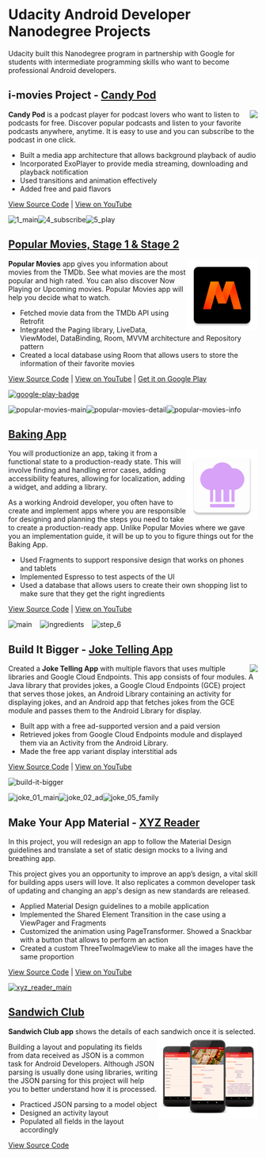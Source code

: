 # Udacity Android Developer Nanodegree Projects
Udacity built this Nanodegree program in partnership with Google for students with intermediate programming skills who want to become professional Android developers.

## i-movies Project - [Candy Pod](https://github.com/sooshin/android-candy-pod)
<image align="right" src="https://github.com/sooshin/android-candy-pod/blob/master/app/src/main/res/mipmap-xxhdpi/ic_launcher.png">

**Candy Pod** is a podcast player for podcast lovers who want to listen to podcasts for free. Discover popular podcasts and listen to your favorite podcasts anywhere, anytime. It is easy to use and you can subscribe to the podcast in one click.

* Built a media app architecture that allows background playback of audio
* Incorporated ExoPlayer to provide media streaming, downloading and playback notification
* Used transitions and animation effectively
* Added free and paid flavors

[View Source Code](https://github.com/sooshin/android-candy-pod) | [View on YouTube](https://youtu.be/EuuCu4429q4)


![1_main](https://user-images.githubusercontent.com/33213229/49943703-f42bfc00-ff2b-11e8-8afc-a583d06dbae3.png)![4_subscribe](https://user-images.githubusercontent.com/33213229/49943713-f8f0b000-ff2b-11e8-9c21-b7d25ea8af62.png)![5_play](https://user-images.githubusercontent.com/33213229/49943715-fa21dd00-ff2b-11e8-88b5-7524ae90a3cd.png)

## [Popular Movies, Stage 1 & Stage 2](https://github.com/sooshin/android-popular-movies-app)
[<img align="right" src="https://github.com/sooshin/android-developer-nanodegree-projects/blob/master/ic_launcher.png"/>](https://play.google.com/store/apps/details?id=com.soojeongshin.popularmovies.free)

**Popular Movies** app gives you information about movies from the TMDb. See what movies are the most popular and high rated. You can also discover Now Playing or Upcoming movies. Popular Movies app will help you decide what to watch.

* Fetched movie data from the TMDb API using Retrofit
* Integrated the Paging library, LiveData, ViewModel, DataBinding, Room, MVVM architecture and Repository pattern
* Created a local database using Room that allows users to store the information of their favorite movies

[View Source Code](https://github.com/sooshin/android-popular-movies-app) | [View on YouTube](https://youtu.be/1eFfdmHGKMw) | [Get it on Google Play](https://play.google.com/store/apps/details?id=com.soojeongshin.popularmovies.free)

[![google-play-badge](https://user-images.githubusercontent.com/33213229/59287668-13be9a00-8cad-11e9-9a13-b62a4f562cfd.png)](https://play.google.com/store/apps/details?id=com.soojeongshin.popularmovies.free)

![popular-movies-main](https://user-images.githubusercontent.com/33213229/49940286-757e9100-ff22-11e8-897a-45ba561df250.png)![popular-movies-detail](https://user-images.githubusercontent.com/33213229/49940281-71527380-ff22-11e8-935b-7e2d4138d979.png)![popular-movies-info](https://user-images.githubusercontent.com/33213229/49940285-73b4cd80-ff22-11e8-9ca1-b379e06b90bc.png)

## [Baking App](https://github.com/sooshin/android-baking-app)

<img align="right" src="https://github.com/sooshin/android-baking-app/blob/master/app/src/main/res/mipmap-xxhdpi/ic_launcher.png">

You will productionize an app, taking it from a functional state to a production-ready state. This will involve finding and handling error cases, adding accessibility features, allowing for localization, adding a widget, and adding a library.

As a working Android developer, you often have to create and implement apps where you are responsible for designing and planning the steps you need to take to create a production-ready app. Unlike Popular Movies where we gave you an implementation guide, it will be up to you to figure things out for the Baking App.

* Used Fragments to support responsive design that works on phones and tablets
* Implemented Espresso to test aspects of the UI
* Used a database that allows users to create their own shopping list to make sure that they get the right ingredients

[View Source Code](https://github.com/sooshin/android-baking-app) | [View on YouTube](https://youtu.be/k7Q8SvEuUmg)

![main](https://user-images.githubusercontent.com/33213229/49941483-fa1ede80-ff25-11e8-876a-d739a1c2ba32.png)&nbsp;&nbsp;&nbsp;
![ingredients](https://user-images.githubusercontent.com/33213229/49941712-abbe0f80-ff26-11e8-938e-9abd4b3230a0.png)&nbsp;&nbsp;&nbsp;
![step_6](https://user-images.githubusercontent.com/33213229/49941954-4cacca80-ff27-11e8-9090-679ee752d70d.png)&nbsp;&nbsp;&nbsp;

## Build It Bigger - [Joke Telling App](https://github.com/sooshin/android-joke-telling-app)

<img align="right" src="https://github.com/sooshin/android-joke-telling-app/blob/master/app/src/main/res/mipmap-xxhdpi/ic_launcher.png">

Created a **Joke Telling App** with multiple flavors that uses multiple libraries and Google Cloud Endpoints. This app consists of four modules. A Java library that provides jokes, a Google Cloud Endpoints (GCE) project that serves those jokes, an Android Library containing an activity for displaying jokes, and an Android app that fetches jokes from the GCE module and passes them to the Android Library for display.

* Built app with a free ad-supported version and a paid version
* Retrieved jokes from Google Cloud Endpoints module and displayed them via an Activity from the Android Library.
* Made the free app variant display interstitial ads

[View Source Code](https://github.com/sooshin/android-joke-telling-app) | [View on YouTube](https://youtu.be/nztzryhbxxg)

<img width="734" alt="build-it-bigger" src="https://user-images.githubusercontent.com/33213229/59961562-6f422080-9514-11e9-9fc3-76d961e1160d.png">

![joke_01_main](https://user-images.githubusercontent.com/33213229/46856482-8850e880-ce41-11e8-8a58-ffe6b9122f0c.png)![joke_02_ad](https://user-images.githubusercontent.com/33213229/46856488-8b4bd900-ce41-11e8-92d7-3ae17dcb3da8.png)![joke_05_family](https://user-images.githubusercontent.com/33213229/46856496-90108d00-ce41-11e8-90ca-963a4e585549.png)

## Make Your App Material - [XYZ Reader](https://github.com/sooshin/android-xyz-reader)

In this project, you will redesign an app to follow the Material Design guidelines and translate a set of static design mocks to a living and breathing app. 

This project gives you an opportunity to improve an app’s design, a vital skill for building apps users will love. It also replicates a common developer task of updating and changing an app's design as new standards are released.

* Applied Material Design guidelines to a mobile application
* Implemented the Shared Element Transition in the case using a ViewPager and Fragments
* Customized the animation using PageTransformer. Showed a Snackbar with a button that allows to perform an action
* Created a custom ThreeTwoImageView to make all the images have the same proportion

[View Source Code](https://github.com/sooshin/android-xyz-reader) | [View on YouTube](https://youtu.be/EQR6c5XaQIA)

[![xyz_reader_main](https://user-images.githubusercontent.com/33213229/47618315-d4c04780-db14-11e8-900d-8b2f600a264b.png)](https://youtu.be/EQR6c5XaQIA)

## [Sandwich Club](https://github.com/sooshin/android-sandwich-club-app)
**Sandwich Club app** shows the details of each sandwich once it is selected.
<img align="right" src="https://github.com/sooshin/android-sandwich-club-app/blob/master/screenshots/sandwich-club-ss.png" width=40%>

Building a layout and populating its fields from data received as JSON is a common task for Android Developers. Although JSON parsing is usually done using libraries, writing the JSON parsing for this project will help you to better understand how it is processed.

* Practiced JSON parsing to a model object
* Designed an activity layout
* Populated all fields in the layout accordingly

[View Source Code](https://github.com/sooshin/android-sandwich-club-app)
